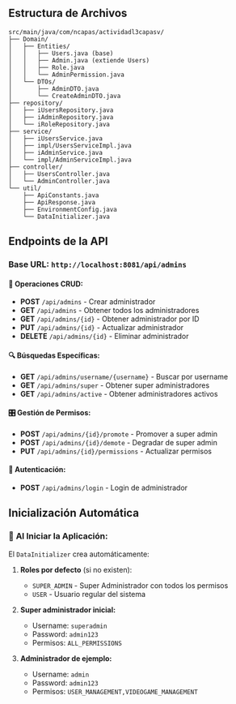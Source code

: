 ## Estructura de Archivos

```
src/main/java/com/ncapas/actividadl3capasv/
├── Domain/
│   ├── Entities/
│   │   ├── Users.java (base)
│   │   ├── Admin.java (extiende Users)
│   │   ├── Role.java
│   │   └── AdminPermission.java
│   └── DTOs/
│       ├── AdminDTO.java
│       └── CreateAdminDTO.java
├── repository/
│   ├── iUsersRepository.java
│   ├── iAdminRepository.java
│   └── iRoleRepository.java
├── service/
│   ├── iUsersService.java
│   ├── impl/UsersServiceImpl.java
│   ├── iAdminService.java
│   └── impl/AdminServiceImpl.java
├── controller/
│   ├── UsersController.java
│   └── AdminController.java
└── util/
    ├── ApiConstants.java
    ├── ApiResponse.java
    ├── EnvironmentConfig.java
    └── DataInitializer.java
```

## Endpoints de la API

### **Base URL:** `http://localhost:8081/api/admins`

#### 🔧 **Operaciones CRUD:**
- **POST** `/api/admins` - Crear administrador
- **GET** `/api/admins` - Obtener todos los administradores
- **GET** `/api/admins/{id}` - Obtener administrador por ID
- **PUT** `/api/admins/{id}` - Actualizar administrador
- **DELETE** `/api/admins/{id}` - Eliminar administrador

#### 🔍 **Búsquedas Específicas:**
- **GET** `/api/admins/username/{username}` - Buscar por username
- **GET** `/api/admins/super` - Obtener super administradores
- **GET** `/api/admins/active` - Obtener administradores activos

#### 🎛️ **Gestión de Permisos:**
- **POST** `/api/admins/{id}/promote` - Promover a super admin
- **POST** `/api/admins/{id}/demote` - Degradar de super admin
- **PUT** `/api/admins/{id}/permissions` - Actualizar permisos

#### 🔐 **Autenticación:**
- **POST** `/api/admins/login` - Login de administrador

## Inicialización Automática

### 🚀 **Al Iniciar la Aplicación:**
El `DataInitializer` crea automáticamente:

1. **Roles por defecto** (si no existen):
   - `SUPER_ADMIN` - Super Administrador con todos los permisos
   - `USER` - Usuario regular del sistema

2. **Super administrador inicial:**
   - Username: `superadmin`
   - Password: `admin123`
   - Permisos: `ALL_PERMISSIONS`

3. **Administrador de ejemplo:**
   - Username: `admin`
   - Password: `admin123`
   - Permisos: `USER_MANAGEMENT,VIDEOGAME_MANAGEMENT`
